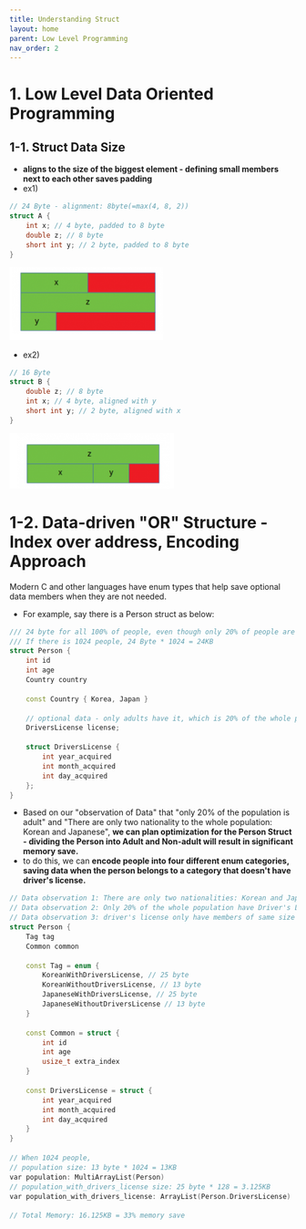 ```yaml
---
title: Understanding Struct 
layout: home
parent: Low Level Programming
nav_order: 2
---
```



# 1. Low Level Data Oriented Programming
## 1-1. Struct Data Size
* **aligns to the size of the biggest element - defining small members next to each other saves padding**
* ex1)

```C
// 24 Byte - alignment: 8byte(=max(4, 8, 2))
struct A {
    int x; // 4 byte, padded to 8 byte 
    double z; // 8 byte
    short int y; // 2 byte, padded to 8 byte
}

```

![lowlevel](../../images/lowlevel1.png)

* ex2)

```C
// 16 Byte
struct B {
    double z; // 8 byte
    int x; // 4 byte, aligned with y
    short int y; // 2 byte, aligned with x
}
```

![lowlevel2](../../images/lowlevel2.png)


# 1-2. Data-driven "OR" Structure - Index over address, Encoding Approach
Modern C and other languages have enum types that help save optional data members when they are not needed.

* For example, say there is a Person struct as below:

```Cpp
/// 24 byte for all 100% of people, even though only 20% of people are adults and have driver's licence.
/// If there is 1024 people, 24 Byte * 1024 = 24KB
struct Person {
    int id
    int age
    Country country

    const Country { Korea, Japan }

    // optional data - only adults have it, which is 20% of the whole population
    DriversLicense license;

    struct DriversLicense {
        int year_acquired
        int month_acquired
        int day_acquired
    };
}
```

* Based on our "observation of Data" that "only 20% of the population is adult" and "There are only two nationality to the whole population: Korean and Japanese", **we can plan optimization for the Person Struct - dividing the Person into Adult and Non-adult will result in significant memory save.**
* to do this, we can **encode people into four different enum categories, saving data when the person belongs to a category that doesn't have driver's license.**
```Cpp
// Data observation 1: There are only two nationalities: Korean and Japanese
// Data observation 2: Only 20% of the whole population have Driver's License
// Data observation 3: driver's license only have members of same size - no danger for overpadding for alignment.
struct Person {
    Tag tag
    Common common

    const Tag = enum {
        KoreanWithDriversLicense, // 25 byte
        KoreanWithoutDriversLicense, // 13 byte
        JapaneseWithDriversLicense, // 25 byte
        JapaneseWithoutDriversLicense // 13 byte
    }

    const Common = struct {
        int id
        int age
        usize_t extra_index
    }

    const DriversLicense = struct {
        int year_acquired
        int month_acquired
        int day_acquired
    }
}

// When 1024 people,
// population size: 13 byte * 1024 = 13KB
var population: MultiArrayList(Person)
// population_with_drivers_license size: 25 byte * 128 = 3.125KB
var population_with_drivers_license: ArrayList(Person.DriversLicense)

// Total Memory: 16.125KB = 33% memory save
```